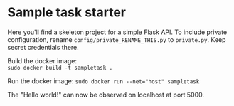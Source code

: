 # Sample task starter

Here you'll find a skeleton project for a simple Flask API.
To include private configuration, rename `config/private_RENAME_THIS.py` to `private.py`. Keep secret credentials there.

Build the docker image:  
`sudo docker build -t sampletask .`

Run the docker image:
`sudo docker run --net="host" sampletask`


The "Hello world!" can now be observed on localhost at port 5000. 